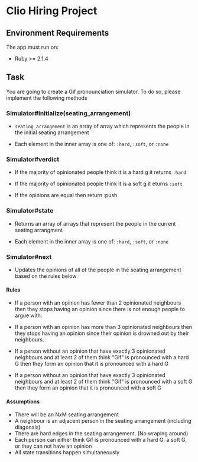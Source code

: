 # Clio Hiring Project

## Environment Requirements

The app must run on:

- Ruby >= 2.1.4

## Task
 
You are going to create a Gif pronounciation simulator. To do so, please implement the following methods

### Simulator#initialize(seating_arrangement)

- `seating_arrangement` is an array of array which represents the people in the initial seating arrangement

- Each element in the inner array is one of: `:hard`, `:soft`, or `:none`

### Simulator#verdict

- If the majority of opinionated people think it is a hard g it returns `:hard`

- If the majority of opinionated people think it is a soft g it eturns `:soft`

- If the opinions are equal then return :push

### Simulator#state

- Returns an array of arrays that represent the people in the current seating arrangment

- Each element in the inner array is one of: `:hard`, `:soft`, or `:none`

### Simulator#next

- Updates the opinions of all of the people in the seating arrangement based on the rules below

#### Rules

- If a person with an opinion has fewer than 2 opinionated neighbours then they stops having an opinion since there is not enough people to argue with. 

- If a person with an opinion has more than 3 opinionated neighbours then they stops having an opinion since their opinion is drowned out by their neighbours. 

- If a person without an opinion that have exactly 3 opinionated neighbours and at least 2 of them think "Gif" is pronounced with a hard G then they form an opinion that it is pronounced with a hard G

- If a person without an opinion that have exactly 3 opinionated neighbours and at least 2 of them think "Gif" is pronounced with a soft G then they form an opinion that it is pronounced with a soft G

#### Assumptions 
- There will be an NxM seating arrangement
- A neighbour is an adjacent person in the seating arrangement (including diagonals)
- There are hard edges in the seating arrangement. (No wraping around)
- Each person can either think Gif is pronounced with a hard G, a soft G, or they can not have an opinion
- All state transitions happen simultaneously